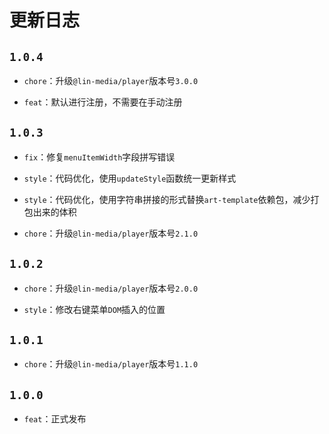 

# 更新日志

## `1.0.4`

- `chore`：升级`@lin-media/player`版本号`3.0.0`

- `feat`：默认进行注册，不需要在手动注册

## `1.0.3`

- `fix`：修复`menuItemWidth`字段拼写错误

- `style`：代码优化，使用`updateStyle`函数统一更新样式

- `style`：代码优化，使用字符串拼接的形式替换`art-template`依赖包，减少打包出来的体积

- `chore`：升级`@lin-media/player`版本号`2.1.0`

## `1.0.2`
  
- `chore`：升级`@lin-media/player`版本号`2.0.0`
  
- `style`：修改右键菜单`DOM`插入的位置
  
## `1.0.1`
  
- `chore`：升级`@lin-media/player`版本号`1.1.0`

## `1.0.0`
  
- `feat`：正式发布